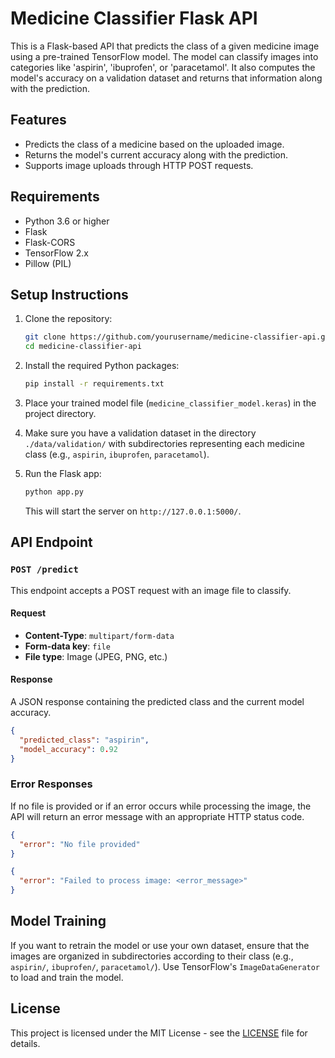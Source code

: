 # Medicine Classifier Flask API

This is a Flask-based API that predicts the class of a given medicine image using a pre-trained TensorFlow model. The model can classify images into categories like 'aspirin', 'ibuprofen', or 'paracetamol'. It also computes the model's accuracy on a validation dataset and returns that information along with the prediction.

## Features
- Predicts the class of a medicine based on the uploaded image.
- Returns the model's current accuracy along with the prediction.
- Supports image uploads through HTTP POST requests.

## Requirements

- Python 3.6 or higher
- Flask
- Flask-CORS
- TensorFlow 2.x
- Pillow (PIL)

## Setup Instructions

1. Clone the repository:

   ```bash
   git clone https://github.com/yourusername/medicine-classifier-api.git
   cd medicine-classifier-api
   ```

2. Install the required Python packages:

   ```bash
   pip install -r requirements.txt
   ```

3. Place your trained model file (`medicine_classifier_model.keras`) in the project directory.

4. Make sure you have a validation dataset in the directory `./data/validation/` with subdirectories representing each medicine class (e.g., `aspirin`, `ibuprofen`, `paracetamol`).

5. Run the Flask app:

   ```bash
   python app.py
   ```

   This will start the server on `http://127.0.0.1:5000/`.

## API Endpoint

### `POST /predict`

This endpoint accepts a POST request with an image file to classify.

#### Request
- **Content-Type**: `multipart/form-data`
- **Form-data key**: `file`
- **File type**: Image (JPEG, PNG, etc.)

#### Response
A JSON response containing the predicted class and the current model accuracy.

```json
{
  "predicted_class": "aspirin",
  "model_accuracy": 0.92
}
```

### Error Responses
If no file is provided or if an error occurs while processing the image, the API will return an error message with an appropriate HTTP status code.

```json
{
  "error": "No file provided"
}
```

```json
{
  "error": "Failed to process image: <error_message>"
}
```

## Model Training

If you want to retrain the model or use your own dataset, ensure that the images are organized in subdirectories according to their class (e.g., `aspirin/`, `ibuprofen/`, `paracetamol/`). Use TensorFlow's `ImageDataGenerator` to load and train the model.

## License

This project is licensed under the MIT License - see the [LICENSE](LICENSE) file for details.
